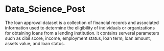 # Data_Science_Post

The loan approval dataset is a collection of financial records and associated information used to determine the eligibility of individuals or organizations for obtaining loans from a lending institution. it contains serveral parameters such as cibil score, income, employment status, loan term, loan amount, assets value, and loan status.
